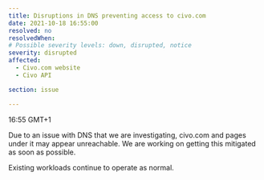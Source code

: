 ```yaml
---
title: Disruptions in DNS preventing access to civo.com
date: 2021-10-18 16:55:00
resolved: no
resolvedWhen: 
# Possible severity levels: down, disrupted, notice
severity: disrupted
affected:
  - Civo.com website
  - Civo API

section: issue

---
```


16:55 GMT+1

Due to an issue with DNS that we are investigating, civo.com and pages under it may appear unreachable. We are working on getting this mitigated as soon as possible.

Existing workloads continue to operate as normal.
